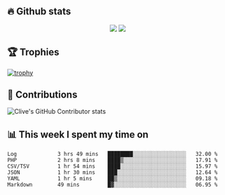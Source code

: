 ## &#128293; Github stats

<!-- GitHub Readme Streak Stats - https://github.com/DenverCoder1/github-readme-streak-stats -->
<p align="center">

<picture>
  <source 
    srcset="https://github-readme-stats.vercel.app/api?username=clivewalkden&count_private=true&show_icons=true&theme=darcula"
    media="(prefers-color-scheme: dark)"
  />
  <source
    srcset="https://github-readme-stats.vercel.app/api?username=clivewalkden&count_private=true&show_icons=true&theme=calm"
    media="(prefers-color-scheme: light), (prefers-color-scheme: no-preference)"
  />
  <img src="https://github-readme-stats.vercel.app/api?username=clivewalkden&count_private=true&show_icons=true&theme=darcula" />
</picture>

<a href="https://git.io/streak-stats" target="_blank">
  <img src="http://github-readme-streak-stats.herokuapp.com?user=clivewalkden&theme=darcula&date_format=j%20M%5B%20Y%5D" />
</a>

</p>

## &#127942; Trophies
[![trophy](https://github-profile-trophy.vercel.app/?username=clivewalkden&theme=onedark)](https://github.com/clivewalkden/github-profile-trophy)

## &#129309; Contributions
![Clive's GitHub Contributor stats](https://github-contributor-stats.vercel.app/api?username=clivewalkden)

## &#128202; This week I spent my time on
<!--START_SECTION:waka-->

```text
Log             3 hrs 49 mins   ████████░░░░░░░░░░░░░░░░░   32.00 %
PHP             2 hrs 8 mins    ████▒░░░░░░░░░░░░░░░░░░░░   17.91 %
CSV/TSV         1 hr 54 mins    ████░░░░░░░░░░░░░░░░░░░░░   15.97 %
JSON            1 hr 30 mins    ███░░░░░░░░░░░░░░░░░░░░░░   12.64 %
YAML            1 hr 5 mins     ██▒░░░░░░░░░░░░░░░░░░░░░░   09.18 %
Markdown        49 mins         █▓░░░░░░░░░░░░░░░░░░░░░░░   06.95 %
```

<!--END_SECTION:waka-->

